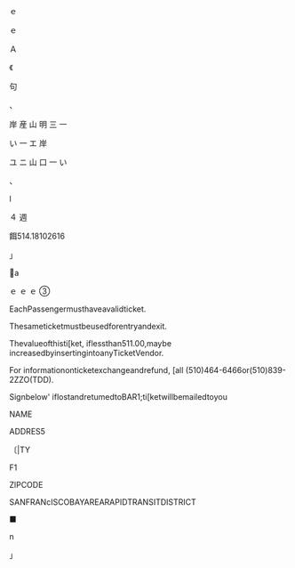ｅ

ｅ

Ａ

《

句

、

岸
産
山
明
三
一

い
一
エ
岸

ユ
ニ
山
口
一
い

、

l

４ 週

餌514.18102616

」

a

ｅ
ｅ
ｅ
③

EachPassengermusthaveavalidticket.

Thesameticketmustbeusedforentryandexit.

Thevalueofthisti[ket, iflessthan511.00,maybe
increasedbyinsertingintoanyTicketVendor.

For informationonticketexchangeandrefund,
[all (510)464-6466or(510)839-2ZZO(TDD).

Signbelow' iflostandretumedtoBAR1;ti[ketwillbemailedtoyou

NAME

ADDRES5

〔|TY

F1

ZlPCODE

SANFRANcISCOBAYAREARAPIDTRANSITDISTRICT

■

n

」

